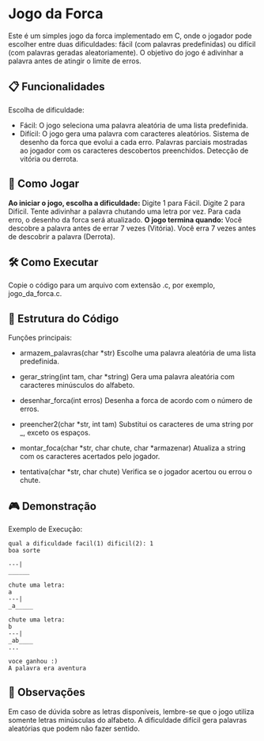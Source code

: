 # Jogo da Forca
Este é um simples jogo da forca implementado em C, onde o jogador pode escolher entre duas dificuldades: fácil (com palavras predefinidas) ou difícil (com palavras geradas aleatoriamente). O objetivo do jogo é adivinhar a palavra antes de atingir o limite de erros.

## 📋 Funcionalidades
Escolha de dificuldade:
- Fácil: O jogo seleciona uma palavra aleatória de uma lista predefinida.
- Difícil: O jogo gera uma palavra com caracteres aleatórios.
Sistema de desenho da forca que evolui a cada erro.
Palavras parciais mostradas ao jogador com os caracteres descobertos preenchidos.
Detecção de vitória ou derrota.

## 🚀 Como Jogar
**Ao iniciar o jogo, escolha a dificuldade:**
Digite 1 para Fácil.
Digite 2 para Difícil.
Tente adivinhar a palavra chutando uma letra por vez.
Para cada erro, o desenho da forca será atualizado.
**O jogo termina quando:**
Você descobre a palavra antes de errar 7 vezes (Vitória).
Você erra 7 vezes antes de descobrir a palavra (Derrota).

## 🛠️ Como Executar
Copie o código para um arquivo com extensão .c, por exemplo, jogo_da_forca.c.

## 📂 Estrutura do Código
Funções principais:
- armazem_palavras(char *str)
Escolhe uma palavra aleatória de uma lista predefinida.

- gerar_string(int tam, char *string)
Gera uma palavra aleatória com caracteres minúsculos do alfabeto.

- desenhar_forca(int erros)
Desenha a forca de acordo com o número de erros.

- preencher2(char *str, int tam)
Substitui os caracteres de uma string por _, exceto os espaços.

- montar_foca(char *str, char chute, char *armazenar)
Atualiza a string com os caracteres acertados pelo jogador.

- tentativa(char *str, char chute)
Verifica se o jogador acertou ou errou o chute.

## 🎮 Demonstração
Exemplo de Execução:
```
qual a dificuldade facil(1) dificil(2): 1
boa sorte

---|
______

chute uma letra:
a
---|
_a_____

chute uma letra:
b
---|
_ab____
...

voce ganhou :)
A palavra era aventura
```

## 📌 Observações
Em caso de dúvida sobre as letras disponíveis, lembre-se que o jogo utiliza somente letras minúsculas do alfabeto.
A dificuldade difícil gera palavras aleatórias que podem não fazer sentido.
